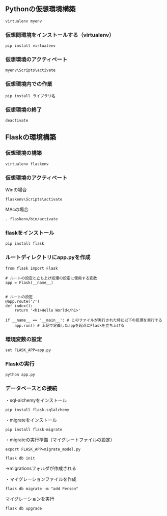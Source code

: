 ## Pythonの仮想環境構築
```
virtualenv myenv
```

### 仮想間環境をインストールする（virtualenv）
```
pip install virtualenv
```

### 仮想環境のアクティベート
```
myenv\Scripts\activate
```

### 仮想環境内での作業
```
pip install ライブラリ名
```

### 仮想環境の終了
```
deactivate
```



## Flaskの環境構築
### 仮想環境の構築
```
virtualenv flaskenv
```
### 仮想環境のアクティベート
Winの場合
```
flaskenv\Scripts\activate
```

MAcの場合
```
. flaskenv/bin/activate
```

### flaskをインストール
```
pip install flask
```

### ルートディレクトリにapp.pyを作成
```
from flask import Flask

# ルートの設定と立ち上げ処理の設定に使用する変数
app = Flask(__name__) 


# ルートの設定
@app.route('/')
def index():
    return '<h1>Hello World</h1>'

if __name__ == '__main__': # このファイルが実行された時に以下の処理を実行する
    app.run() # 上記で定義したappを起点にFlaskを立ち上げる
```


### 環境変数の設定
```
set FLASK_APP=app.py
```

### Flaskの実行
```
python app.py
```

### データベースとの接続
・sql-alchemyをインストール
```
pip install flask-sqlalchemy
```

・migrateをインストール
```
pip install flask-migrate  
```

・migrateの実行準備（マイグレートファイルの設定）
```
export FLASK_APP=migrate_model.py
```

```
flask db init
```

→migrationsフォルダが作成される

・マイグレーションファイルを作成
```
flask db migrate -m "add Person"
```

マイグレーションを実行
```
flask db upgrade
```

